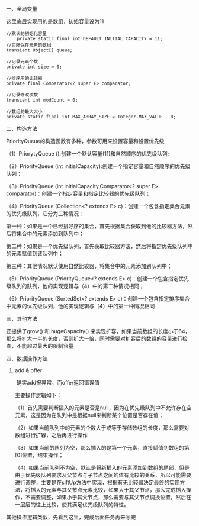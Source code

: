 一、全局变量

这里底层实现用的是数组，初始容量设为11

    //默认的初始化容量
        private static final int DEFAULT_INITIAL_CAPACITY = 11;
    //实际保存元素的数组
    transient Object[] queue; 
    
    //记录元素个数
    private int size = 0;
    
    //排序用的比较器
    private final Comparator<? super E> comparator;
     
    //记录修改次数
    transient int modCount = 0; 
    
    //数组的最大大小
    private static final int MAX_ARRAY_SIZE = Integer.MAX_VALUE - 8;
二、构造方法

 PriorityQueue的构造函数有多种，参数可用来设置容量和设置优先级

  （1）PriorytyQueue ():创建一个默认容量(11)和自然顺序的优先级队列;

  （2）PriorityQueue (int initialCapacity):创建一个指定容量和自然顺序的优先级队列；

  （3）PriorityQueue (int initialCapacity,Comparator<? super E> comparator)：创建一个指定容量和指定比较器的优先级队列；

  （4）PriorityQueue (Collection<? extends E> c)：创建一个包含指定集合元素的优先级队列，它分为三种情况：

   第一种：如果是一个已经排好序的集合，首先根据集合获取到他的比较器方法，然后将集合中的元素添加到队列中；

   第二种：如果是一个优先级队列，首先获取比较器方法，然后将指定优先级队列中的元素赋值到该队列中；

   第三种：其他情况默认使用自然比较器，将集合中的元素添加到队列中；

  （5）PriorityQueue (PriorityQueue<? extends E> c)：创建一个包含指定优先级队列的队列，他的实现逻辑与（4）中的第二种情况相同；

  （6）PriorityQueue (SortedSet<? extends E> c)：创建一个包含指定排序集合中元素的优先级队列，他的实现逻辑与（4）中的第一种情况相同

三、其他方法

还提供了grow() 和 hugeCapacity() 来实现扩容，如果当前数组的长度小于64，那么将扩大一半的长度，否则扩大一倍，同时需要对扩容后的数组的容量进行检查，不能超过最大的限制容量

四、数据操作方法

1. add & offer

   ​	确实add报异常，而offer返回错误值

   主要操作逻辑如下：

    （1）首先需要判断插入的元素是否是null，因为在优先级队列中不允许存在空元素，这是因为在队列中是根据null来判断某个位置是否存在值；

     （2）如果当前队列中的元素的个数大于或等于存储数组的长度，那么需要对数组进行扩容，之后再进行操作

     （3）如果当前的队列为空，那么插入的是第一个元素，直接赋值到数组的第[0]位置，结束操作；

     （4）如果当前队列不为空，默认是将新插入的元素添加到数组的尾部，但是由于优先级队列要求及父节点与子节点之间的值有比较的关系，所以可能需要进行调整，主要是在siftUp方法中实现，根据有无比较器决定最终的实现方法，将插入的元素与其父节点元素比较，如果大于其父节点，那么完成插入操作，不需要调整，如果小于其父节点，那么需要与其父节点调换位置，然后在一层层的往上比较，使其满足优先级队列的特性。

其他操作逻辑类似，先看到这里，完成后面任务再来写完